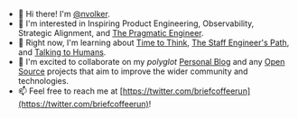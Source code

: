 - 👋 Hi there! I'm [@nvolker](https://github.com/nvolker).
- 👀 I'm interested in Inspiring Product Engineering, Observability, Strategic Alignment, and [The Pragmatic Engineer](https://newsletter.pragmaticengineer.com/).
- 🌱 Right now, I'm learning about [Time to Think](https://www.timetothink.com/), [The Staff Engineer's Path](https://www.oreilly.com/library/view/the-staff-engineers/9781098118723/), and [Talking to Humans](https://www.talkingtohumans.com/).
- 💞️ I'm excited to collaborate on my *polyglot* [Personal Blog](https://www.notion.so/GitHub-Profile-8c5c939f1dc14da984233f2af0c3353f) and any [Open Source](https://opensource.com/resources/what-open-source) projects that aim to improve the wider community and technologies.
- 📫 Feel free to reach me at [https://twitter.com/briefcoffeerun](https://twitter.com/briefcoffeerun)!

<!---
nvolker/nvolker is a ✨ special ✨ repository because its `README.md` (this file) appears on your GitHub profile.
You can click the Preview link to take a look at your changes.
--->
